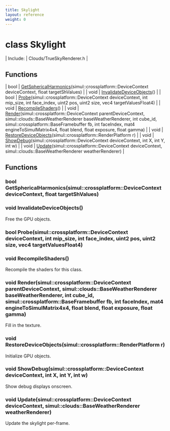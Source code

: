 ```yaml
---
title: Skylight
layout: reference
weight: 0
---
```

class Skylight
===

| Include: | Clouds/TrueSkyRenderer.h |



Functions
---

| bool | [GetSphericalHarmonics](#GetSphericalHarmonics)(simul::crossplatform::DeviceContext deviceContext, float targetShValues) |
| void | [InvalidateDeviceObjects](#InvalidateDeviceObjects)() |
| bool | [Probe](#Probe)(simul::crossplatform::DeviceContext deviceContext, int mip_size, int face_index, uint2 pos, uint2 size, vec4 targetValuesFloat4) |
| void | [RecompileShaders](#RecompileShaders)() |
| void | [Render](#Render)(simul::crossplatform::DeviceContext parentDeviceContext, simul::clouds::BaseWeatherRenderer baseWeatherRenderer, int cube_id, simul::crossplatform::BaseFramebuffer fb, int faceIndex, mat4 engineToSimulMatrix4x4, float blend, float exposure, float gamma) |
| void | [RestoreDeviceObjects](#RestoreDeviceObjects)(simul::crossplatform::RenderPlatform r) |
| void | [ShowDebug](#ShowDebug)(simul::crossplatform::DeviceContext deviceContext, int X, int Y, int w) |
| void | [Update](#Update)(simul::crossplatform::DeviceContext deviceContext, simul::clouds::BaseWeatherRenderer weatherRenderer) |


Functions
---

### <a name="GetSphericalHarmonics"/>bool GetSphericalHarmonics(simul::crossplatform::DeviceContext deviceContext, float targetShValues)

### <a name="InvalidateDeviceObjects"/>void InvalidateDeviceObjects()
Free the GPU objects.

### <a name="Probe"/>bool Probe(simul::crossplatform::DeviceContext deviceContext, int mip_size, int face_index, uint2 pos, uint2 size, vec4 targetValuesFloat4)

### <a name="RecompileShaders"/>void RecompileShaders()
Recompile the shaders for this class.

### <a name="Render"/>void Render(simul::crossplatform::DeviceContext parentDeviceContext, simul::clouds::BaseWeatherRenderer baseWeatherRenderer, int cube_id, simul::crossplatform::BaseFramebuffer fb, int faceIndex, mat4 engineToSimulMatrix4x4, float blend, float exposure, float gamma)
Fill in the texture.

### <a name="RestoreDeviceObjects"/>void RestoreDeviceObjects(simul::crossplatform::RenderPlatform r)
Initialize GPU objects.

### <a name="ShowDebug"/>void ShowDebug(simul::crossplatform::DeviceContext deviceContext, int X, int Y, int w)
Show debug displays onscreen.

### <a name="Update"/>void Update(simul::crossplatform::DeviceContext deviceContext, simul::clouds::BaseWeatherRenderer weatherRenderer)
Update the skylight per-frame.
